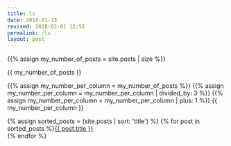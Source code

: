 ```yaml
---
title: ls
date: 2018-01-13
revised: 2018-02-01 12:55 
permalink: /ls
layout: post
---
```


{{% assign my_number_of_posts = site.posts | size %}}
<!-- my_number_of_posts -->{{ my_number_of_posts }}

{{% assign my_number_per_column = my_number_of_posts %}}
{{% assign my_number_per_column = my_number_per_column | divided_by: 3 %}}
{{% assign my_number_per_column = my_number_per_column | plus: 1 %}}
{{ my_number_per_column }}


{% assign sorted_posts = (site.posts | sort: 'title') %}
{% for post in sorted_posts %}<a href="{{ post.url }}">{{ post.title }}</a><br/>
{% endfor %}
